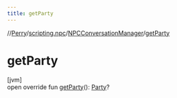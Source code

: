 ```yaml
---
title: getParty
---
```

//[Perry](../../../index.html)/[scripting.npc](../index.html)/[NPCConversationManager](index.html)/[getParty](get-party.html)



# getParty



[jvm]\
open override fun [getParty](get-party.html)(): [Party](../../net.server.world/-party/index.html)?




